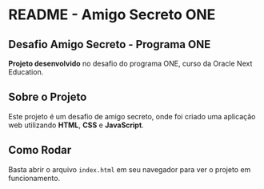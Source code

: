 <h1>README - Amigo Secreto ONE</h1>

<h2>Desafio Amigo Secreto - Programa ONE</h2>
        <p><strong>Projeto desenvolvido</strong> no desafio do programa ONE, curso da Oracle Next Education.</p>

<h2>Sobre o Projeto</h2>
        <p>Este projeto é um desafio de amigo secreto, onde foi criado uma aplicação web utilizando <strong>HTML</strong>, 
        <strong>CSS</strong> e <strong>JavaScript</strong>.</p>
        
<h2>Como Rodar</h2>
        <p>Basta abrir o arquivo <code>index.html</code> em seu navegador para ver o projeto em funcionamento.</p>

